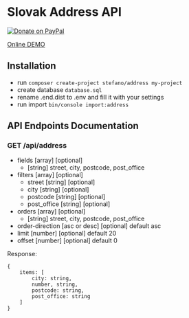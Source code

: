 # Slovak Address API
 
[![Donate on PayPal](https://www.paypalobjects.com/en_US/i/btn/btn_donateCC_LG.gif)](https://paypal.me/stevo4) 
 
[Online DEMO](https://address.stefanbartko.sk/)

## Installation
 - run `composer create-project stefano/address my-project`
 - create database `database.sql`
 - rename .end.dist to .env and fill it with your settings
 - run import `bin/console import:address`

## API Endpoints Documentation

### GET /api/address
- fields [array] [optional]
    - [string] street, city, postcode, post_office
- filters [array] [optional]
    - street [string] [optional]
    - city [string] [optional]
    - postcode [string] [optional]
    - post_office [string] [optional]        
- orders [array] [optional]
    - [string] street, city, postcode, post_office
- order-direction [asc or desc] [optional] default asc 
- limit [number] [optional] default 20 
- offset [number] [optional] default 0
 
Response:
```
{
    items: [
        city: string,
        number, string,
        postcode: string,
        post_office: string
    ]
}
```  
